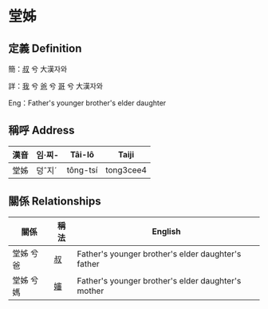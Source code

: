 # 堂姊
## 定義 Definition
簡：[叔](member11.md) 兮 大漢자와

詳：[我](member1.md) 兮 [爸](member2.md) 兮 [哥](member11.md) 兮 大漢자와

Eng：Father's younger brother's elder daughter

## 稱呼 Address

漢音 | 임·찌- | Tâi-lô | Taiji
--- | --- | --- | --- 
堂姊 | 덩ˆ지ˊ | tông-tsí | tong3cee4 


## 關係 Relationships

關係 | 稱法 | English
--- | --- | --- 
堂姊 兮 爸 | [叔](member11.md) | Father's younger brother's elder daughter's father
堂姊 兮 媽 | [嬸](member34.md) | Father's younger brother's elder daughter's mother
